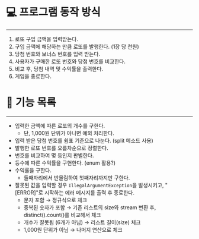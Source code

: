 # 💻 프로그램 동작 방식

---

1. 로또 구입 금액을 입력받는다.
2. 구입 금액에 해당하는 만큼 로또를 발행한다. (1장 당 천원)
3. 당첨 번호와 보너스 번호를 입력 받는다.
4. 사용자가 구매한 로또 번호와 당첨 번호를 비교한다.
5. 비교 후, 당첨 내역 및 수익률을 출력한다.
6. 게임을 종료한다.


# 🔨 기능 목록

---

- 입력한 금액에 따른 로또의 개수를 구한다.
  - 단, 1,000원 단위가 아니면 예외 처리한다.
- 입력 받은 당첨 번호를 쉼표 기준으로 나눈다. (split 메소드 사용)
- 발행한 로또 번호를 오름차순으로 정렬한다.
- 번호를 비교하여 몇 등인지 판별한다.
- 등수에 따른 수익률을 구현한다. (enum 활용?)
- 수익률을 구한다.
  - 둘째자리에서 반올림하여 첫째자리까지만 구한다.
- 잘못된 값을 입력할 경우 `IllegalArgumentException`을 발생시키고, "[ERROR]"로 시작하는 에러 메시지를 출력 후 종료한다.
  - 문자 포함 → 정규식으로 체크
  - 중복된 숫자가 포함 → 기존 리스트의 size와 stream 변환 후, distinct().count()를 비교해서 체크 
  - 개수가 잘못됨 (6개가 아님) → 리스트 길이(size) 체크
  - 1,000원 단위가 아님 → 나머지 연산으로 체크